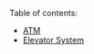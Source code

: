 Table of contents:
- [ATM](https://github.com/anuva04/SystemDesign/tree/main/ATM)
- [Elevator System](https://github.com/anuva04/SystemDesign/tree/main/ElevatorSystem)
